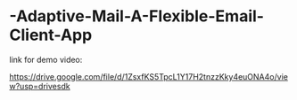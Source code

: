 # -Adaptive-Mail-A-Flexible-Email-Client-App

link for demo video:

https://drive.google.com/file/d/1ZsxfKS5TpcL1Y17H2tnzzKky4euONA4o/view?usp=drivesdk
